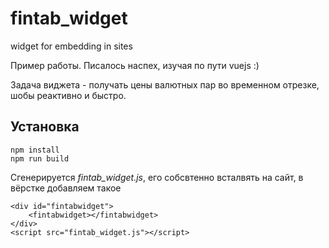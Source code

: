 # fintab_widget
widget for embedding in sites

Пример работы. Писалось наспех, изучая по пути vuejs :)

Задача виджета - получать цены валютных пар во временном отрезке, шобы реактивно и быстро.

## Установка
```
npm install
npm run build
```
Сгенерируется *fintab_widget.js*, его собсвтенно всталвять на сайт, в вёрстке добавляем такое

```
<div id="fintabwidget">
    <fintabwidget></fintabwidget>
</div>
<script src="fintab_widget.js"></script>
```
